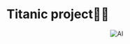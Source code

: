 # Titanic project🚢🚢


<p align="center">
  <img src="[https://media0.giphy.com/media/v1.Y2lkPTc5MGI3NjExeGEzYXhtOTBydXF1M3BkaGQ5Zml5YWQ5MG9weDZjb2lpbTZvcmd0YyZlcD12MV9pbnRlcm5hbF9naWZfYnlfaWQmY3Q9Zw/5k5vZwRFZR5aZeniqb/giphy.gif](https://media2.giphy.com/media/v1.Y2lkPTc5MGI3NjExcDYzamQyM3NhY3A1YXE4ZmltbGtkMDM4azR4Z2NpdjE3eDQwcm53MSZlcD12MV9pbnRlcm5hbF9naWZfYnlfaWQmY3Q9Zw/OJw4CDbtu0jde/giphy.gif)" alt="AI" />
</p>

